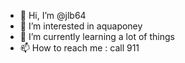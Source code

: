 - 👋 Hi, I’m @jlb64
- 👀 I’m interested in aquaponey
- 🌱 I’m currently learning a lot of things
- 📫 How to reach me : call 911

<!---
jlb64/jlb64 is a ✨ special ✨ repository because its `README.md` (this file) appears on your GitHub profile.
You can click the Preview link to take a look at your changes.
--->
